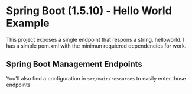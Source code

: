 # Spring Boot (1.5.10) - Hello World Example

This project exposes a single endpoint that respons a string, helloworld. I has a simple pom.xml with the minimun requiered dependencies for work.

## Spring Boot Management Endpoints

You'll also find a configuration in ```src/main/resources``` to easily enter those endpoints

